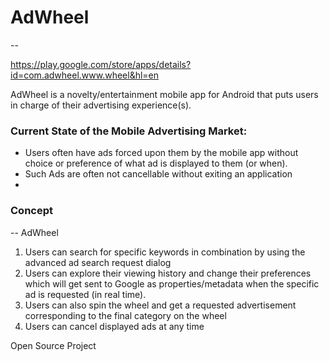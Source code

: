# AdWheel
--

https://play.google.com/store/apps/details?id=com.adwheel.www.wheel&hl=en

AdWheel is a novelty/entertainment mobile app for Android that puts users in charge of their advertising experience(s).

### Current State of the Mobile Advertising Market:

* Users often have ads forced upon them by the mobile app without choice or preference of what ad is displayed to them (or when).
* Such Ads are often not cancellable without exiting an application
*
### Concept
-- AdWheel
<ol>
<li>Users can search for specific keywords in combination by using the advanced ad search request dialog</li>
<li>Users can explore their viewing history and change their preferences which will get sent to Google as properties/metadata when the specific ad is requested (in real time).</li>
<li>Users can also spin the wheel and get a requested advertisement corresponding to the final category on the wheel</li>
<li>Users can cancel displayed ads at any time</li>
</ol>

Open Source Project


